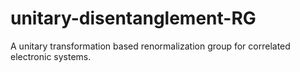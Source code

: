 # unitary-disentanglement-RG
A unitary transformation based renormalization group for correlated electronic systems.
